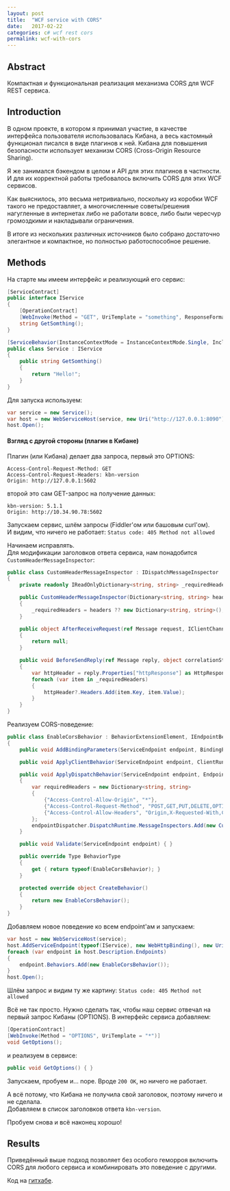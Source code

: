 ```yaml
---
layout: post
title:  "WCF service with CORS"
date:   2017-02-22
categories: c# wcf rest cors
permalink: wcf-with-cors
---
```


## Abstract

Компактная и функциональная реализация механизма CORS для WCF REST сервиса.

## Introduction

В одном проекте, в котором я принимал участие, в качестве интерфейса пользователя использовалась Кибана, а весь кастомный функционал писался в виде плагинов к ней. Кибана для повышения безопасности использует механизм CORS (Cross-Origin Resource Sharing).

Я же занимался бэкендом в целом и API для этих плагинов в частности. И для их корректной работы требовалось включить CORS для этих WCF сервисов.

Как выяснилось, это весьма нетривиально, поскольку из коробки WCF такого не предоставляет, а многочисленные советы/решения нагугленные в интернетах либо не работали вовсе, либо были чересчур громоздкими и накладывали ограничения.

В итоге из нескольких различных источников было собрано достаточно элегантное и компактное, но полностью работоспособное решение.

## Methods

На старте мы имеем интерфейс и реализующий его сервис:

```csharp
[ServiceContract]
public interface IService
{
    [OperationContract]
    [WebInvoke(Method = "GET", UriTemplate = "something", ResponseFormat = WebMessageFormat.Json)]
    string GetSomthing();
}

[ServiceBehavior(InstanceContextMode = InstanceContextMode.Single, IncludeExceptionDetailInFaults = true)]
public class Service : IService
{
    public string GetSomthing()
    {
        return "Hello!";
    }
}
```

Для запуска используем:

```csharp
var service = new Service();
var host = new WebServiceHost(service, new Uri("http://127.0.0.1:8090"));
host.Open();
```

#### Взгляд с другой стороны (плагин в Кибане)
Плагин (или Кибана) делает два запроса, первый это OPTIONS:

```
Access-Control-Request-Method: GET
Access-Control-Request-Headers: kbn-version
Origin: http://127.0.0.1:5602
```

второй это сам GET-запрос на получение данных:

```
kbn-version: 5.1.1
Origin: http://10.34.90.78:5602
```

Запускаем сервис, шлём запросы (Fiddler'ом или башовым curl'ом).  
И видим, что ничего не работает: `Status code: 405 Method not allowed`

Начинаем исправлять.  
Для модификации заголовков ответа сервиса, нам понадобится `CustomHeaderMessageInspector`:

```csharp
public class CustomHeaderMessageInspector : IDispatchMessageInspector
{
    private readonly IReadOnlyDictionary<string, string> _requiredHeaders;

    public CustomHeaderMessageInspector(Dictionary<string, string> headers)
    {
        _requiredHeaders = headers ?? new Dictionary<string, string>();
    }

    public object AfterReceiveRequest(ref Message request, IClientChannel channel, InstanceContext instanceContext)
    {
        return null;
    }

    public void BeforeSendReply(ref Message reply, object correlationState)
    {
        var httpHeader = reply.Properties["httpResponse"] as HttpResponseMessageProperty;
        foreach (var item in _requiredHeaders)
        {
            httpHeader?.Headers.Add(item.Key, item.Value);
        }
    }
}
```

Реализуем CORS-поведение:

```csharp
public class EnableCorsBehavior : BehaviorExtensionElement, IEndpointBehavior
{
    public void AddBindingParameters(ServiceEndpoint endpoint, BindingParameterCollection bindingParameters) { }

    public void ApplyClientBehavior(ServiceEndpoint endpoint, ClientRuntime clientRuntime) { }

    public void ApplyDispatchBehavior(ServiceEndpoint endpoint, EndpointDispatcher endpointDispatcher)
    {
        var requiredHeaders = new Dictionary<string, string>
        {
            {"Access-Control-Allow-Origin", "*"},
            {"Access-Control-Request-Method", "POST,GET,PUT,DELETE,OPTIONS"},
            {"Access-Control-Allow-Headers", "Origin,X-Requested-With,Content-Type,Accept,Authorization"}
        };
        endpointDispatcher.DispatchRuntime.MessageInspectors.Add(new CustomHeaderMessageInspector(requiredHeaders));
    }

    public void Validate(ServiceEndpoint endpoint) { }

    public override Type BehaviorType
    {
        get { return typeof(EnableCorsBehavior); }
    }

    protected override object CreateBehavior()
    {
        return new EnableCorsBehavior();
    }
}
```

Добавляем новое поведение ко всем endpoint'ам и запускаем:

```csharp
var host = new WebServiceHost(service);
host.AddServiceEndpoint(typeof(IService), new WebHttpBinding(), new Uri("http://127.0.0.1:8090"));
foreach (var endpoint in host.Description.Endpoints)
{
    endpoint.Behaviors.Add(new EnableCorsBehavior());
}
host.Open();
```

Шлём запрос и видим ту же картину: `Status code: 405 Method not allowed`

Всё не так просто. Нужно сделать так, чтобы наш сервис отвечал на первый запрос Кибаны (OPTIONS). В интерфейс сервиса добавляем:

```csharp
[OperationContract]
[WebInvoke(Method = "OPTIONS", UriTemplate = "*")]
void GetOptions();
```

и реализуем в сервисе:

```csharp
public void GetOptions() { }
```

Запускаем, пробуем и... nope. Вроде `200 OK`, но ничего не работает.

А всё потому, что Кибана не получила свой заголовок, поэтому ничего и не сделала.  
Добавляем в список заголовков ответа `kbn-version`.

Пробуем снова и всё наконец хорошо!

## Results

Приведённый выше подход позволяет без особого геморроя включить CORS для любого сервиса и комбинировать это поведение с другими.

Код на [гитхабе][wcf-with-cors].

[wcf-with-cors]: https://github.com/redmanmale/WcfWithCors
